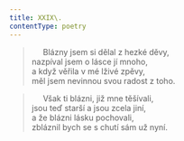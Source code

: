 ```yaml
---
title: XXIX\.
contentType: poetry
---
```


<section>

>      Blázny jsem si dělal z hezké děvy,  
> nazpíval jsem o lásce jí mnoho,  
> a když věřila v mé lživé zpěvy,  
> měl jsem nevinnou svou radost z toho.

>      Však ti blázni, již mne těšívali,  
> jsou teď starší a jsou zcela jiní,  
> a že blázni lásku pochovali,  
> zbláznil bych se s chutí sám už nyní.

</section>
